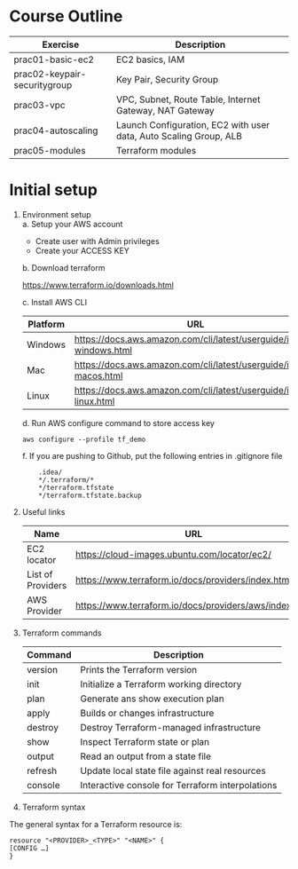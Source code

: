 # Course Outline

 
  Exercise | Description 
 --------------|-------------------------------------- 
 prac01-basic-ec2| EC2 basics, IAM
 prac02-keypair-securitygroup| Key Pair, Security Group
 prac03-vpc| VPC, Subnet, Route Table, Internet Gateway, NAT Gateway
 prac04-autoscaling| Launch Configuration, EC2 with user data, Auto Scaling Group, ALB
 prac05-modules| Terraform modules


# Initial setup

1. Environment setup  
   a. Setup your AWS account
  
     - Create user with Admin privileges
     - Create your ACCESS KEY

   b. Download terraform

      https://www.terraform.io/downloads.html

   c. Install AWS CLI 
   
     Platform  | URL
     ----------|------------
      Windows  | https://docs.aws.amazon.com/cli/latest/userguide/install-windows.html
      Mac      | https://docs.aws.amazon.com/cli/latest/userguide/install-macos.html
      Linux    |  https://docs.aws.amazon.com/cli/latest/userguide/install-linux.html 
           

   d. Run AWS configure command to store access key

     ```shell script
     aws configure --profile tf_demo
     ```

   f. If you are pushing to Github, put the following entries in .gitignore file
   
   ```shell script
       .idea/
       */.terraform/*
       */terraform.tfstate
       */terraform.tfstate.backup
   ```

2. Useful links

   Name      | URL
   ----------|------------
   EC2 locator| https://cloud-images.ubuntu.com/locator/ec2/ 
   List of Providers| https://www.terraform.io/docs/providers/index.html
   AWS Provider|https://www.terraform.io/docs/providers/aws/index.html
      
3. Terraform commands

   Command      | Description
   ----------|------------
   version| Prints the Terraform version
   init| Initialize a Terraform working directory
   plan| Generate ans show execution plan
   apply| Builds or changes infrastructure
   destroy| Destroy Terraform-managed infrastructure
   show| Inspect Terraform state or plan
   output| Read an output from a state file
   refresh| Update local state file against real resources
   console| Interactive console for Terraform interpolations
   
 4. Terraform syntax
 
 The general syntax for a Terraform resource is:
 
 ```hcl-terraform
resource "<PROVIDER>_<TYPE>" "<NAME>" {
 [CONFIG …]
}
```
    
      
